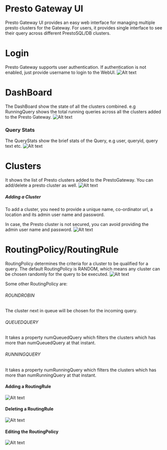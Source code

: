 # Presto Gateway UI
Presto Gateway UI provides an easy web interface for managing multiple presto clusters for the Gateway. For users, it provides single interface to see their query across different PrestoSQL/DB clusters.

# Login
Presto Gateway supports user authentication. If authentication is not enabled, just provide username to login to the WebUI.
![Alt text](images/login.png?raw=true "Login")

# DashBoard
The DashBoard show the state of all the clusters combined. e.g RunningQuery shows the total running queries across all the clusters added to the Presto Gateway.
![Alt text](images/dashboard.png?raw=true "Dashboard")

### Query Stats

The QueryStats show the brief stats of the Query, e.g user, queryid, query text etc.
![Alt text](images/query-stat.png?raw=true "Query Stats")

# Clusters
It shows the list of Presto clusters added to the PrestoGateway. You can add/delete a presto cluster as well.
![Alt text](images/clusters.png?raw=true "Clusters")

##### Adding a Cluster
To add a cluster, you need to provide a unique name, co-ordinator url, a location and its admin user name and password.

In case, the Presto cluster is not secured, you can avoid providing the admin user name and password.
![Alt text](images/add-cluster.png?raw=true "Adding a Cluster")

# RoutingPolicy/RoutingRule

RoutingPolicy determines the criteria for a cluster to be qualified for a query.
The default RoutingPolicy is RANDOM, which means any cluster can be chosen randomly for the query to be executed.
![Alt text](images/routingpolicy.png?raw=true "RoutingPolicy/RoutingRule")

Some other RoutingPolicy are:
###### ROUNDROBIN
The cluster next in queue will be chosen for the incoming query.
###### QUEUEDQUERY
It takes a property numQueuedQuery which filters the clusters which has more than numQueuedQuery at that instant.
###### RUNNINGQUERY
It takes a property numRunningQuery which filters the clusters which has more than numRunningQuery at that instant.

#### Adding a RoutingRule
![Alt text](images/add-rule.png?raw=true "Adding a RoutingRule")

#### Deleting a RoutingRule
![Alt text](images/delete-rule.png?raw=true "Deleting a RoutingRule")

#### Editing the RoutingPolicy
![Alt text](images/edit-policy.png?raw=true "Editing the RoutingPolicy")
